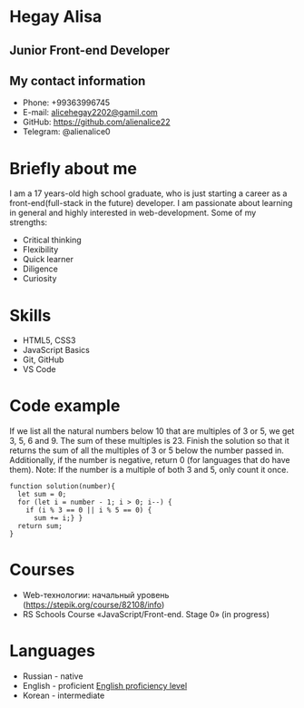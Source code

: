 # Hegay Alisa
## Junior Front-end Developer

## My contact information
- Phone: +99363996745
- E-mail: alicehegay2202@gamil.com
- GitHub: https://github.com/alienalice22
- Telegram: @alienalice0
# Briefly about me 
I am a 17 years-old high school graduate, who is just starting a career as a front-end(full-stack in the future) developer. I am passionate about learning in general and highly interested in web-development.
Some of my strengths:
- Critical thinking
- Flexibility 
- Quick learner
- Diligence
- Curiosity
# Skills
- HTML5, CSS3
- JavaScript Basics
- Git, GitHub
- VS Code
# Code example
If we list all the natural numbers below 10 that are multiples of 3 or 5, we get 3, 5, 6 and 9. The sum of these multiples is 23.
Finish the solution so that it returns the sum of all the multiples of 3 or 5 below the number passed in. Additionally, if the number is negative, return 0 (for languages that do have them).
Note: If the number is a multiple of both 3 and 5, only count it once.
```
function solution(number){
  let sum = 0;
  for (let i = number - 1; i > 0; i--) {
    if (i % 3 == 0 || i % 5 == 0) {
      sum += i;} }
  return sum;
}
```
# Courses
- Web-технологии: начальный уровень (https://stepik.org/course/82108/info)
- RS Schools Course «JavaScript/Front-end. Stage 0» (in progress)
# Languages
- Russian - native
- English - proficient
[English proficiency level](https://efset-certificate-pdf-prod-eu-west-1.s3.eu-west-1.amazonaws.com/aXtE13.pdf?X-Amz-Algorithm=AWS4-HMAC-SHA256&X-Amz-Content-Sha256=UNSIGNED-PAYLOAD&X-Amz-Credential=ASIA4UHWAWPW7VH7WTNR%2F20230628%2Feu-west-1%2Fs3%2Faws4_request&X-Amz-Date=20230628T052803Z&X-Amz-Expires=43200&X-Amz-Security-Token=IQoJb3JpZ2luX2VjEAUaCWV1LXdlc3QtMSJHMEUCID8yZtci7Wu9CDsIdWRratUeX2p0xgNqL5eZHV1TUA%2FsAiEAvImO4qVy15fz%2Fs7%2BZGrXgh%2FXhY%2FmXnueVyvp87hh5Pgq%2FAIIbhAAGgw4NjgwOTkzMzkyNDUiDEGzvbvldcKAI159yirZArESVG7HIT3n9jvtGoZ6J0KoLo1gPFe20%2BteIIwMgGUt%2BmoPq5aWHE1HVqMRM1ykAeE1MJoOXTG%2BemIbQiExLrmAMpJnRLEY95DKep%2F7ZhVmand2dZ%2FDecGzThborImB1Y3pTdaqCrFzTmE795DFQvt05OQCfFLptwICWU6l%2FC3nJLdMvqJqWl%2FKWkKDgVWedQabfaJPJ20pQYQJvbIBT7Osk8MZku2E6VDCZkK1uLE%2BYer9uAqO4iVax7%2FQb7DURNMbdXsYQb37XcEUZyNxtrDkqPvK44e2XGLNP5xw%2FZiWNdzW9TckH8ScV5xt81VP2mBQIcg7Svs0p1Dp1Z6kdZ4MpuaSd99NkiSBlbOG4YQCV3lSpMC%2FcLUDTAuN8dZRkR8dTdn57gTQslzSKnHVkgROMlXjDE0ziCeZzoZPXetVvCqXsg0pSymmLGbdQGrTD5cTNEYJHE6%2BEzDh%2Fe6kBjqeAa%2BtyNT8v%2F4qSQNEuGiEqgCIQoK4Yvyzv5K0LTZrkXJdoKwDnbpAwfqVJF50ymOCIo1dQWDQWxqg7LaiShRM7BashtGaOQ2mx5z1D8BxLd8yg4YmA%2BwBGZ8Df2Tg1neUI5l1I2iwpVTisihkywBRAe39oDGZT9rnrFljz7ooJcv%2FgH0xURmWi6Ox3K%2B3Ku2aZFfPBg0RCWgY8q2PKuFu&X-Amz-Signature=ba20c5019a434d36678fb9ac0c2882e15eae3894d43f12e05a78dc011872568b&X-Amz-SignedHeaders=host&response-content-disposition=attachment%3B%20filename%3D%22EF%20SET%20Certificate.pdf%22&x-id=GetObject)
- Korean - intermediate
